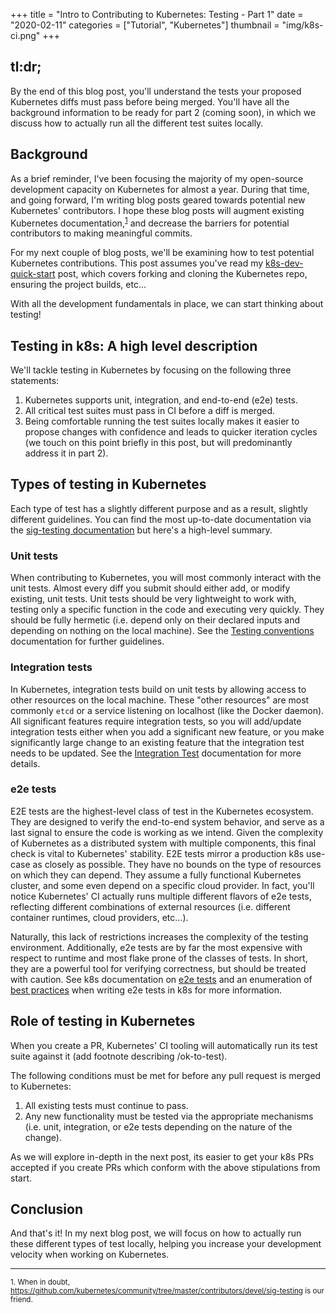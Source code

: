 +++
title = "Intro to Contributing to Kubernetes: Testing - Part 1"
date = "2020-02-11"
categories = ["Tutorial", "Kubernetes"]
thumbnail = "img/k8s-ci.png"
+++

## tl:dr;

By the end of this blog post, you'll understand the tests your proposed
Kubernetes diffs must pass before being merged. You'll have all the background
information to be ready for part 2 (coming soon), in which we discuss how to actually run all
the different test suites locally.

## Background

As a brief reminder, I've been focusing the majority
of my open-source development capacity on
Kubernetes for almost a year. During that
time, and going forward, I'm writing blog posts geared towards potential new
Kubernetes' contributors. I hope these blog posts will augment existing
Kubernetes documentation,<sup><a href="fn1">1</a></sup> and
decrease the barriers for potential contributors to making meaningful commits.

For my next couple of blog posts, we'll be examining how to test potential Kubernetes
contributions. This post assumes you've read my
[k8s-dev-quick-start](https://mattjmcnaughton.com/post/k8s-dev-quick-start/)
post, which covers
forking and cloning the Kubernetes repo, ensuring the project builds, etc...

With all the development fundamentals in place, we can start thinking about
testing!

## Testing in k8s: A high level description

We'll tackle testing in Kubernetes by focusing on the following three
statements:

1. Kubernetes supports unit, integration, and end-to-end (e2e) tests.
2. All critical test suites must pass in CI before a diff is merged.
3. Being comfortable running the test suites locally makes it easier to propose
   changes with confidence and leads to quicker iteration cycles (we touch on
   this point briefly in this post, but will predominantly address it in part
   2).

## Types of testing in Kubernetes

Each type of test has a slightly different purpose and as a result, slightly
different guidelines. You can find the most up-to-date documentation via the
[sig-testing documentation](https://github.com/kubernetes/community/blob/master/contributors/devel/sig-testing/testing.md)
but here's a high-level summary.

### Unit tests

When contributing to Kubernetes, you will most commonly interact with the unit
tests. Almost every diff you submit should either add, or modify existing, unit
tests. Unit tests should be very lightweight to work with, testing only a specific function in the code and
executing very quickly. They should be fully hermetic (i.e. depend only on their declared
inputs and depending on nothing on the local machine).
See the [Testing conventions](https://github.com/kubernetes/community/blob/master/contributors/guide/coding-conventions.md#testing-conventions)
documentation for further guidelines.

### Integration tests

In Kubernetes, integration tests build on unit tests by allowing access to other
resources on the local machine. These "other resources" are most commonly `etcd`
or a service listening on localhost (like the Docker daemon).
All significant features require integration
tests, so you will add/update integration tests either when you add a
significant new feature, or you make significantly large change to an existing
feature that the integration test needs to be updated. See the [Integration Test](https://github.com/kubernetes/community/blob/master/contributors/devel/sig-testing/integration-tests.md)
documentation for more details.

### e2e tests

E2E tests are the highest-level class of test in the Kubernetes ecosystem. They
are designed to verify the end-to-end system behavior, and serve as a last
signal to ensure the code is working as we intend. Given the complexity of
Kubernetes as a distributed system with multiple components, this final check is
vital to Kubernetes' stability. E2E tests mirror a production k8s use-case as closely as possible.
They have no bounds on the type of resources on which they can depend. They
assume a fully functional Kubernetes cluster, and some even depend on a specific
cloud provider. In fact, you'll notice Kubernetes' CI actually runs multiple
different flavors of e2e tests, reflecting different combinations of
external resources (i.e. different container runtimes, cloud providers, etc...).

Naturally, this lack of restrictions increases the complexity of
the testing environment. Additionally, e2e tests are by far the most expensive
with respect to runtime and most flake prone of the classes of tests. In short,
they are a powerful tool for verifying correctness, but should be treated with
caution. See k8s documentation on [e2e
tests](https://github.com/kubernetes/community/blob/master/contributors/devel/sig-testing/e2e-tests.md#end-to-end-testing-in-kubernetes)
and an enumeration of
[best practices](https://github.com/kubernetes/community/blob/master/contributors/devel/sig-testing/e2e-tests.md#end-to-end-testing-in-kubernetes)
when writing e2e tests in k8s for more information.

## Role of testing in Kubernetes

When you create a PR, Kubernetes' CI tooling will automatically run its test
suite against it (add footnote describing /ok-to-test).

The following conditions must be met for before any pull request
is merged to Kubernetes:

1. All existing tests must continue to pass.
2. Any new functionality must be tested via the appropriate mechanisms (i.e.
   unit, integration, or e2e tests depending on the nature of the change).

As we will explore in-depth in the next post, its easier to get your k8s PRs
accepted if you create PRs which conform with the above stipulations from start.

## Conclusion

And that's it! In my next blog post, we will focus on how to actually run these
different types of test locally, helping you increase your development velocity
when working on Kubernetes.

<hr />

<sup id="fn1">1. When in doubt, https://github.com/kubernetes/community/tree/master/contributors/devel/sig-testing
is our friend.
</sup>
